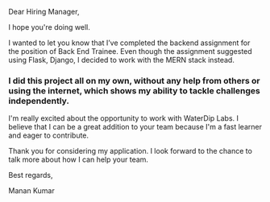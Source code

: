 Dear Hiring Manager,  

I hope you're doing well.  

I wanted to let you know that I’ve completed the backend assignment for the position of Back End Trainee. Even though the assignment suggested using Flask, Django, I decided to work with the MERN stack instead. 
### I did this project all on my own, without any help from others or using the internet, which shows my ability to tackle challenges independently.  

I'm really excited about the opportunity to work with WaterDip Labs. I believe that I can be a great addition to your team because I'm a fast learner and eager to contribute.  

Thank you for considering my application. I look forward to the chance to talk more about how I can help your team.  

Best regards,  

Manan Kumar
